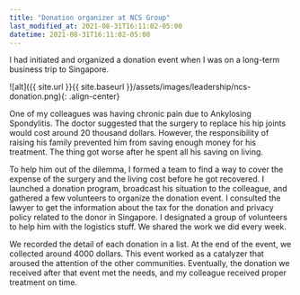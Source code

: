 ```yaml
---
title: "Donation organizer at NCS Group"
last_modified_at: 2021-08-31T16:11:02-05:00
datetime: 2021-08-31T16:11:02-05:00
---
```


I had initiated and organized a donation event when I was on a long-term business trip to Singapore.

![alt]({{ site.url }}{{ site.baseurl }}/assets/images/leadership/ncs-donation.png){: .align-center}

One of my colleagues was having chronic pain due to Ankylosing Spondylitis. The doctor suggested that the surgery to replace his hip joints would cost around 20 thousand dollars. However, the responsibility of raising his family prevented him from saving enough money for his treatment. The thing got worse after he spent all his saving on living.  

To help him out of the dilemma, I formed a team to find a way to cover the expense of the surgery and the living cost before he got recovered.  I launched a donation program, broadcast his situation to the colleague, and gathered a few volunteers to organize the donation event. I consulted the lawyer to get the information about the tax for the donation and privacy policy related to the donor in Singapore. I designated a group of volunteers to help him with the logistics stuff. We shared the work we did every week. 

We recorded the detail of each donation in a list. At the end of the event, we collected around 4000 dollars. This event worked as a catalyzer that aroused the attention of the other communities. Eventually, the donation we received after that event met the needs, and my colleague received proper treatment on time. 



 
